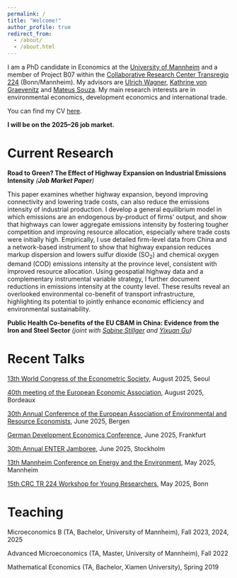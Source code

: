 ```yaml
---
permalink: /
title: "Welcome!"
author_profile: true
redirect_from: 
  - /about/
  - /about.html
---
```


I am a PhD candidate in Economics at the [University of Mannheim](https://www.uni-mannheim.de/gess/) and a member of Project B07 within the [Collaborative Research Center Transregio 224](https://www.crctr224.de/) (Bonn/Mannheim). My advisors are [Ulrich Wagner](https://ulrichwagner.eu/), [Kathrine von Graevenitz](https://sites.google.com/view/kathrinevongraevenitz/home) and [Mateus Souza](https://sites.google.com/view/mateussouza/home). My main research interests are in environmental economics, development economics and international trade. 

You can find my CV [here](https://unimannheimde-my.sharepoint.com/:b:/g/personal/siyzhang_ad_uni-mannheim_de/Edep73zNjUVCrYYTpBAfhYoB4hJwpia-_CjI48hSB_T8Hg?e=KYNFOV).

<p><strong>I will be on the 2025–26 job market.</strong></p>

Current Research
======
**Road to Green? The Effect of Highway Expansion on Industrial Emissions Intensity** *(**Job Market Paper**)*

This paper examines whether highway expansion, beyond improving connectivity and lowering trade costs, can also reduce the emissions intensity of industrial production. I develop a general equilibrium model in which emissions are an endogenous by-product of firms’ output, and show that highways can lower aggregate emissions intensity by fostering tougher competition and improving resource allocation, especially where trade costs were initially high. Empirically, I use detailed firm-level data from China and a network-based instrument to show that highway expansion reduces markup dispersion and lowers sulfur dioxide (SO<sub>2</sub>) and chemical oxygen demand (COD) emissions intensity at the province level, consistent with improved resource allocation. Using geospatial highway data and a complementary instrumental variable strategy, I further document reductions in emissions intensity at the county level. These results reveal an overlooked environmental co-benefit of transport infrastructure, highlighting its potential to jointly enhance economic efficiency and environmental sustainability.


**Public Health Co-benefits of the EU CBAM in China: Evidence from the Iron and Steel Sector** *(joint with [Sabine Stillger](https://sites.google.com/view/sabinestillger/home) and [Yixuan Gu](https://sites.google.com/view/yixuangu))*

Recent Talks
======
[13th World Congress of the Econometric Society](https://www.eswc2025.org/), August 2025, Seoul 

[40th meeting of the European Economic Association](https://www.eeassoc.org/events/eea-bordeaux-2025), August 2025, Bordeaux

[30th Annual Conference of the European Association of Environmental and Resource Economists](https://eaere-conferences.org/), June 2025, Bergen 

[German Development Economics Conference](https://events.gwdg.de/event/970/), June 2025, Frankfurt

[30th Annual ENTER Jamboree](https://www.enter-network.org/activities/), June 2025, Stockholm

[13th Mannheim Conference on Energy and the Environment](https://www.zew.de/en/events-and-professional-training/detail/13th-mannheim-conference-on-energy-and-the-environment/4481?cHash=ceed3ffce1cd51d815c741c30cb78cc5), May 2025, Mannheim 

[15th CRC TR 224 Workshop for Young Researchers](https://www.crctr224.de/events/young-reserachers-workshop-programs/yrw-bonn-2025-schedule.pdf), May 2025, Bonn


Teaching
======
Microeconomics B (TA, Bachelor, University of Mannheim), Fall 2023, 2024, 2025

Advanced Microeconomics (TA, Master, University of Mannheim), Fall 2022

Mathematical Economics (TA, Bachelor, Xiamen University), Spring 2019


